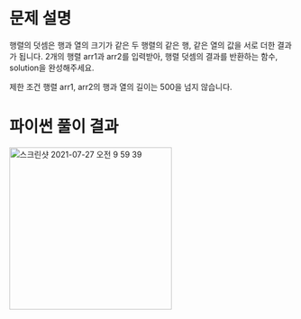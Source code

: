 # 문제 설명
행렬의 덧셈은 행과 열의 크기가 같은 두 행렬의 같은 행, 같은 열의 값을 서로 더한 결과가 됩니다. 2개의 행렬 arr1과 arr2를 입력받아, 행렬 덧셈의 결과를 반환하는 함수, solution을 완성해주세요.


제한 조건
행렬 arr1, arr2의 행과 열의 길이는 500을 넘지 않습니다.

# 파이썬 풀이 결과
<img width="288" alt="스크린샷 2021-07-27 오전 9 59 39" src="https://user-images.githubusercontent.com/42399580/127078362-874c4e9f-347a-4a58-89e7-48d02cfd2eeb.png">

